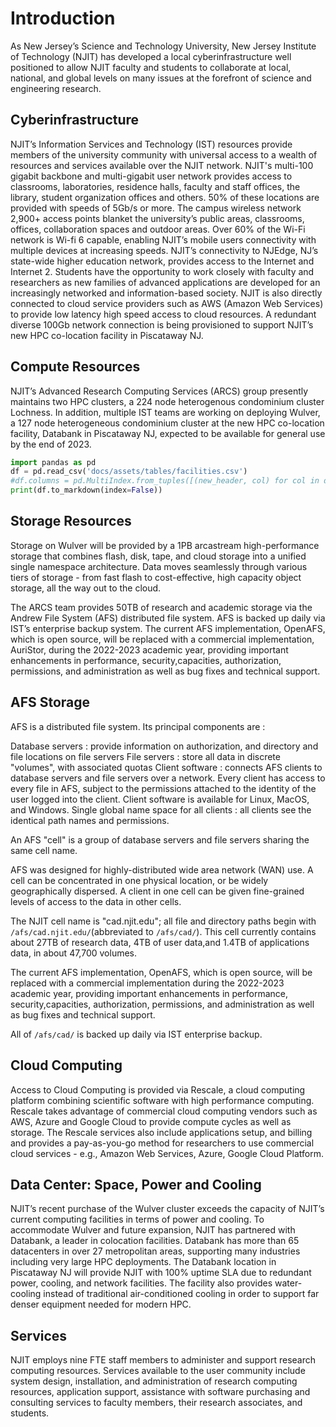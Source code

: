 # Introduction
As New Jersey’s Science and Technology University, New Jersey Institute of Technology (NJIT) has developed a local cyberinfrastructure well positioned to allow NJIT faculty and students to collaborate at local, national, and global levels on many issues at the forefront of science and engineering research.

## Cyberinfrastructure
NJIT’s Information Services and Technology (IST) resources provide members of the university community with universal access to a wealth of resources and services available over the NJIT network. NJIT's multi-100 gigabit backbone and multi-gigabit user network provides access to classrooms, laboratories, residence halls, faculty and staff offices, the library, student organization offices and others. 50% of these locations are provided with speeds of 5Gb/s or more. The campus wireless network 2,900+ access points blanket the university’s public areas, classrooms, offices, collaboration spaces and outdoor areas. Over 60% of the Wi-Fi network is Wi-fi 6 capable, enabling NJIT’s mobile users connectivity with multiple devices at increasing speeds. NJIT’s connectivity to NJEdge, NJ’s state-wide higher education network, provides access to the Internet and Internet 2. Students have the opportunity to work closely with faculty and researchers as new families of advanced applications are developed for an increasingly networked and information-based society. NJIT is also directly connected to cloud service providers such as AWS (Amazon Web Services) to provide low latency high speed access to cloud resources. A redundant diverse 100Gb network connection is being provisioned to support NJIT’s new HPC co-location facility in Piscataway NJ.

## Compute Resources
NJIT’s Advanced Research Computing Services (ARCS) group presently maintains two HPC clusters, a 224 node heterogenous condominium cluster Lochness. In addition, multiple IST teams are working on deploying Wulver, a 127 node heterogeneous condominium cluster at the new HPC co-location facility, Databank in Piscataway NJ, expected to be available for general use by the end of 2023.

```python exec="on"
import pandas as pd
df = pd.read_csv('docs/assets/tables/facilities.csv')
#df.columns = pd.MultiIndex.from_tuples([(new_header, col) for col in df.columns])
print(df.to_markdown(index=False))
```

## Storage Resources
Storage on Wulver will be provided by a 1PB arcastream high-performance storage that combines flash, disk, tape, and cloud storage into a unified single namespace architecture. Data moves seamlessly through various tiers of storage - from fast flash to cost-effective, high capacity object storage, all the way out to the cloud.

The ARCS team provides 50TB of research and academic storage via the Andrew File System (AFS) distributed file system. AFS is backed up daily via IST’s enterprise backup system. The current AFS implementation, OpenAFS, which is open source, will be replaced with a commercial implementation, AuriStor, during the 2022-2023 academic year, providing important enhancements in performance, security,capacities, authorization, permissions, and administration as well as bug fixes and technical support.

## AFS Storage
AFS is a distributed file system. Its principal components are :

Database servers : provide information on authorization, and directory and file locations on file servers File servers : store all data in discrete "volumes", with associated quotas Client software : connects AFS clients to database servers and file servers over a network. Every client has access to every file in AFS, subject to the permissions attached to the identity of the user logged into the client. Client software is available for Linux, MacOS, and Windows. Single global name space for all clients : all clients see the identical path names and permissions.

An AFS "cell" is a group of database servers and file servers sharing the same cell name.

AFS was designed for highly-distributed wide area network (WAN) use. A cell can be concentrated in one physical location, or be widely geographically dispersed. A client in one cell can be given fine-grained levels of access to the data in other cells.

The NJIT cell name is "cad.njit.edu"; all file and directory paths begin with `/afs/cad.njit.edu/`(abbreviated to `/afs/cad/`). This cell currently contains about 27TB of research data, 4TB of user data,and 1.4TB of applications data, in about 47,700 volumes.

The current AFS implementation, OpenAFS, which is open source, will be replaced with a commercial implementation during the 2022-2023 academic year, providing important enhancements in performance, security,capacities, authorization, permissions, and administration as well as bug fixes and technical support.

All of `/afs/cad/` is backed up daily via IST enterprise backup.

## Cloud Computing
Access to Cloud Computing is provided via Rescale, a cloud computing platform combining scientific software with high performance computing. Rescale takes advantage of commercial cloud computing vendors such as AWS, Azure and Google Cloud to provide compute cycles as well as storage. The Rescale services also include applications setup, and billing and provides a pay-as-you-go method for researchers to use commercial cloud services - e.g., Amazon Web Services, Azure, Google Cloud Platform.

## Data Center: Space, Power and Cooling
NJIT’s recent purchase of the Wulver cluster exceeds the capacity of NJIT’s current computing facilities in terms of power and cooling. To accommodate Wulver and future expansion, NJIT has partnered with Databank, a leader in colocation facilities. Databank has more than 65 datacenters in over 27 metropolitan areas, supporting many industries including very large HPC deployments. The Databank location in Piscataway NJ will provide NJIT with 100% uptime SLA due to redundant power, cooling, and network facilities. The facility also provides water-cooling instead of traditional air-conditioned cooling in order to support far denser equipment needed for modern HPC.

## Services
NJIT employs nine FTE staff members to administer and support research computing resources. Services available to the user community include system design, installation, and administration of research computing resources, application support, assistance with software purchasing and consulting services to faculty members, their research associates, and students.